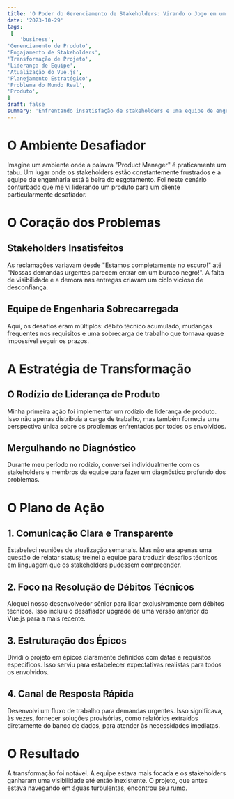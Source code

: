 ```yaml
---
title: 'O Poder do Gerenciamento de Stakeholders: Virando o Jogo em um Projeto à Deriva'
date: '2023-10-29'
tags:
 [
    'business',
'Gerenciamento de Produto',
'Engajamento de Stakeholders',
'Transformação de Projeto',
'Liderança de Equipe',
'Atualização do Vue.js',
'Planejamento Estratégico',
'Problema do Mundo Real',
'Produto',
]
draft: false
summary: 'Enfrentando insatisfação de stakeholders e uma equipe de engenharia sobrecarregada? Descubra como uma liderança de produto rotativa e planejamento estratégico transformaram um projeto em crise em um sucesso.'
---
```


# O Ambiente Desafiador

Imagine um ambiente onde a palavra "Product Manager" é praticamente um tabu. Um lugar onde os stakeholders estão constantemente frustrados e a equipe de engenharia está à beira do esgotamento. Foi neste cenário conturbado que me vi liderando um produto para um cliente particularmente desafiador.

# O Coração dos Problemas

## Stakeholders Insatisfeitos

As reclamações variavam desde "Estamos completamente no escuro!" até "Nossas demandas urgentes parecem entrar em um buraco negro!". A falta de visibilidade e a demora nas entregas criavam um ciclo vicioso de desconfiança.

## Equipe de Engenharia Sobrecarregada

Aqui, os desafios eram múltiplos: débito técnico acumulado, mudanças frequentes nos requisitos e uma sobrecarga de trabalho que tornava quase impossível seguir os prazos.

# A Estratégia de Transformação

## O Rodízio de Liderança de Produto

Minha primeira ação foi implementar um rodízio de liderança de produto. Isso não apenas distribuía a carga de trabalho, mas também fornecia uma perspectiva única sobre os problemas enfrentados por todos os envolvidos.

## Mergulhando no Diagnóstico

Durante meu período no rodízio, conversei individualmente com os stakeholders e membros da equipe para fazer um diagnóstico profundo dos problemas.

# O Plano de Ação

## 1. Comunicação Clara e Transparente

Estabeleci reuniões de atualização semanais. Mas não era apenas uma questão de relatar status; treinei a equipe para traduzir desafios técnicos em linguagem que os stakeholders pudessem compreender.

## 2. Foco na Resolução de Débitos Técnicos

Aloquei nosso desenvolvedor sênior para lidar exclusivamente com débitos técnicos. Isso incluiu o desafiador upgrade de uma versão anterior do Vue.js para a mais recente.

## 3. Estruturação dos Épicos

Dividi o projeto em épicos claramente definidos com datas e requisitos específicos. Isso serviu para estabelecer expectativas realistas para todos os envolvidos.

## 4. Canal de Resposta Rápida

Desenvolvi um fluxo de trabalho para demandas urgentes. Isso significava, às vezes, fornecer soluções provisórias, como relatórios extraídos diretamente do banco de dados, para atender às necessidades imediatas.

# O Resultado

A transformação foi notável. A equipe estava mais focada e os stakeholders ganharam uma visibilidade até então inexistente. O projeto, que antes estava navegando em águas turbulentas, encontrou seu rumo.
